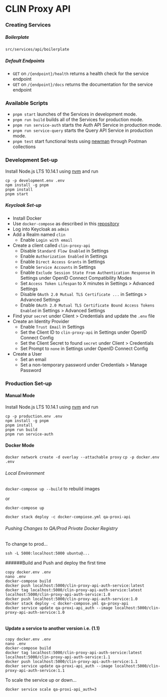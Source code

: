 # CLIN Proxy API

### Creating Services

##### Boilerplate

`src/services/api/boilerplate`

##### Default Endpoints

* `GET` on `/{endpoint}/health` returns a health check for the service endpoint
* `GET` on `/{endpoint}/docs` returns the documentation for the service endpoint

### Available Scripts

* `pnpm start` launches of the Services in development mode.<br>
* `pnpm run build` builds all of the Services for production mode.<br>
* `pnpm run service-auth` starts the Auth API Service in production mode.<br>
* `pnpm run service-query` starts the Query API Service in production mode.<br>
* `pnpm test` start functional tests using  [newman](https://github.com/postmanlabs/newman) through Postman collections

### Development Set-up

Install Node.js LTS 10.14.1 using [nvm](https://github.com/creationix/nvm/blob/master/README.md) and run
```
cp -p development.env .env
npm install -g pnpm
pnpm install
pnpm start
```

##### Keycloak Set-up

- Install Docker
- Use `docker-compose` as described in this [repository](https://github.com/cr-ste-justine/devops/tree/dev/Keycloak)
- Log into Keycloak as `admin`
- Add a Realm named `clin`
  - Enable `Login with email`
- Create a client called `clin-proxy-api`
  - Disable `Standard Flow Enabled` in Settings
  - Enable `Authorization Enabled` in Settings
  - Enable `Direct Access Grants` in Settings
  - Enable `Service Accounts` in Settings
  - Enable `Exclude Session State From Authentication Response` in Settings under OpenID Connect Compatibility Modes
  - Set `Access Token Lifespan` to X minutes in Settings > Advanced Settings
  - Disable `OAuth 2.0 Mutual TLS Certificate ...` in Settings > Advanced Settings
  - Enable `OAuth 2.0 Mutual TLS Certificate Bound Access Tokens Enabled` in Settings > Advanced Settings
- Find your `secret` under Client > Credentials and update the `.env` file
- Create an Identity Provider
  - Enable `Trust Email` in Settings
  - Set the Client ID to `clin-proxy-api` in Settings under OpenID Connect Config
  - Set the Client Secret to found `secret` under Client > Credentials
  - Set Prompt to `none` in Settings under OpenID Connect Config
- Create a User
  - Set an email
  - Set a non-temporary password under Credentials > Manage Password

### Production Set-up

#### Manual Mode

Install Node.js LTS 10.14.1 using [nvm](https://github.com/creationix/nvm/blob/master/README.md) and run
```
cp -p production.env .env
npm install -g pnpm
pnpm install
pnpm run build
pnpm run service-auth
```

#### Docker Mode


`docker network create -d overlay --attachable proxy`
`cp -p docker.env .env`

###### Local Environment

`docker-compose up --build` to rebuild images

or

`docker-compose up`

```
docker stack deploy -c docker-compiose.yml qa-proxi-api

```
###### Pushing Changes to QA/Prod Private Docker Registry 
To change to prod...
```
ssh -L 5000:localhost:5000 ubuntu@...
```
######Build and Push and deploy the first time

```
copy docker.env .env
nano .env
docker-compose build 
docker push localhost:5000/clin-proxy-api-auth-service:latest
docker tag localhost:5000/clin-proxy-api-auth-service:latest localhost:5000/clin-proxy-api-auth-service:1.0
docker push localhost:5000/clin-proxy-api-auth-service:1.0
docker stack deploy -c docker-compose.yml qa-proxy-api
docker service update qa-proxi-api_auth --image localhost:5000/clin-proxy-api-auth-service:1.0


```

#### Update a service to another version i.e. (1.1)

```
copy docker.env .env
nano .env
docker-compose build
docker tag localhost:5000/clin-proxy-api-auth-service:latest localhost:5000/clin-proxy-api-auth-service:1.1
docker push localhost:5000/clin-proxy-api-auth-service:1.1
docker service update qa-proxi-api_auth --image localhost:5000/clin-proxy-api-auth-service:1.1
```
To scale the service up or down...
```
docker service scale qa-proxi-api_auth=3

```